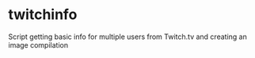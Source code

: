 # twitchinfo
Script getting basic info for multiple users from Twitch.tv and creating an image compilation
